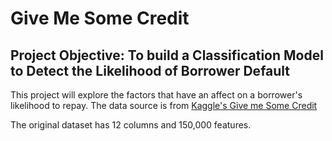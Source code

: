 # Give Me Some Credit
## Project Objective: To build a Classification Model to Detect the Likelihood of Borrower Default
This project will explore the factors that have an affect on a borrower's likelihood to repay. The data source is from <a href="https://www.kaggle.com/competitions/GiveMeSomeCredit/"> Kaggle's Give me Some Credit</a>

The original dataset has 12 columns and 150,000 features.



